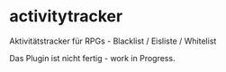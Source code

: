 # activitytracker
Aktivitätstracker für RPGs - Blacklist / Eisliste / Whitelist

Das Plugin ist nicht fertig - work in Progress. 
